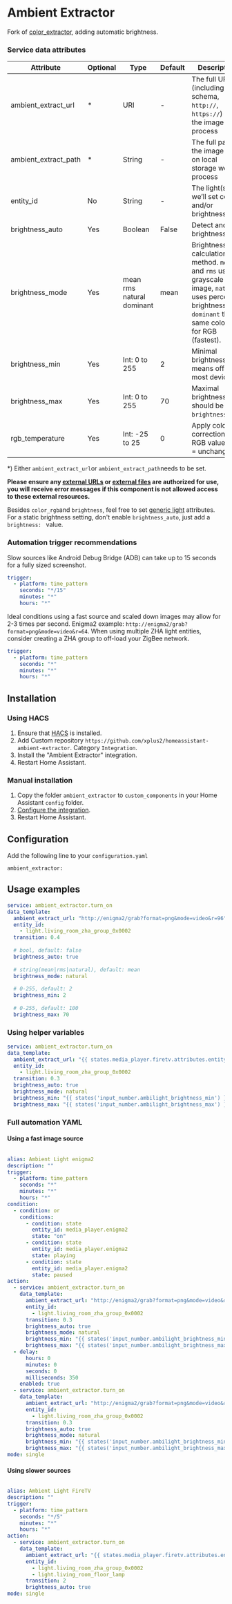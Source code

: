 # Ambient Extractor

Fork of [color_extractor](https://www.home-assistant.io/integrations/color_extractor/), adding automatic brightness.

### Service data attributes
| Attribute | Optional | Type | Default | Description |
|--|--|--|--|--|
| ambient_extract_url | * | URI | - | The full URL (including schema, `http://`, `https://`) of the image to process
| ambient_extract_path | * | String | - | The full path to the image file on local storage we’ll process
| entity_id | No | String | - | The light(s) we’ll set color and/or brightness of
| brightness_auto | Yes | Boolean | False | Detect and set brightness
| brightness_mode | Yes | mean rms natural dominant | mean | Brightness calculation method. `mean` and `rms` use a grayscale image, `natural` uses perceived brightness, `dominant` the same color as for RGB (fastest).
| brightness_min  | Yes | Int: 0 to 255 | 2 | Minimal brightness. `< 2` means off for most devices.
| brightness_max  | Yes | Int: 0 to 255 | 70 | Maximal brightness, should be `> brightness_min`.
| rgb_temperature | Yes | Int: -25 to 25 | 0 | Apply color correction to RGB values. 0 = unchanged

*) Either `ambient_extract_url`or `ambient_extract_path`needs to be set. 

**Please ensure any [external URLs](https://www.home-assistant.io/docs/configuration/basic/#allowlist_external_urls) or [external files](https://www.home-assistant.io/docs/configuration/basic/#allowlist_external_dirs) are authorized for use, you will receive error messages if this component is not allowed access to these external resources.**

Besides `color_rgb`and `brightness`, feel free to set [generic light](https://www.home-assistant.io/integrations/light/) attributes. For a static brightness setting, don't enable `brightness_auto`, just add a `brightness: ` value.

### Automation trigger recommendations

Slow sources like Android Debug Bridge (ADB) can take up to 15 seconds for a fully sized screenshot.
```yaml
trigger:
  - platform: time_pattern
    seconds: "*/15"
    minutes: "*"
    hours: "*"
```

Ideal conditions using a fast source and scaled down images may allow for 2-3 times per second.
Enigma2 example: `http://enigma2/grab?format=png&mode=video&r=64`.
When using multiple ZHA light entities, consider creating a ZHA group to off-load your ZigBee network. 
```yaml
trigger:
  - platform: time_pattern
    seconds: "*"
    minutes: "*"
    hours: "*"
```


## Installation

### Using HACS

1. Ensure that [HACS](https://github.com/hacs/integration) is installed.
2. Add Custom repository `https://github.com/xplus2/homeassistant-ambient-extractor`. Category `Integration`.
3. Install the "Ambient Extractor" integration.
4. Restart Home Assistant.

### Manual installation

1. Copy the folder `ambient_extractor` to `custom_components` in your Home Assistant `config` folder.
2. [Configure the integration](#configuration).
3. Restart Home Assistant.

## Configuration
Add the following line to your `configuration.yaml`

    ambient_extractor:


## Usage examples

```yaml
service: ambient_extractor.turn_on
data_template:
  ambient_extract_url: "http://enigma2/grab?format=png&mode=video&r=96"
  entity_id:
    - light.living_room_zha_group_0x0002
  transition: 0.4
  
  # bool, default: false
  brightness_auto: true
  
  # string(mean|rms|natural), default: mean
  brightness_mode: natural
  
  # 0-255, default: 2
  brightness_min: 2
  
  # 0-255, default: 100
  brightness_max: 70
```

### Using helper variables

```yaml
service: ambient_extractor.turn_on
data_template:
  ambient_extract_url: "{{ states.media_player.firetv.attributes.entity_picture }}"
  entity_id:
    - light.living_room_zha_group_0x0002
  transition: 0.3
  brightness_auto: true
  brightness_mode: natural
  brightness_min: "{{ states('input_number.ambilight_brightness_min') }}"
  brightness_max: "{{ states('input_number.ambilight_brightness_max') }}"
```

### Full automation YAML

#### Using a fast image source
```yaml

alias: Ambient Light enigma2
description: ""
trigger:
  - platform: time_pattern
    seconds: "*"
    minutes: "*"
    hours: "*"
condition:
  - condition: or
    conditions:
      - condition: state
        entity_id: media_player.enigma2
        state: "on"
      - condition: state
        entity_id: media_player.enigma2
        state: playing
      - condition: state
        entity_id: media_player.enigma2
        state: paused
action:
  - service: ambient_extractor.turn_on
    data_template:
      ambient_extract_url: "http://enigma2/grab?format=png&mode=video&r=96"
      entity_id:
        - light.living_room_zha_group_0x0002
      transition: 0.3
      brightness_auto: true
      brightness_mode: natural
      brightness_min: "{{ states('input_number.ambilight_brightness_min') }}"
      brightness_max: "{{ states('input_number.ambilight_brightness_max') }}"
  - delay:
      hours: 0
      minutes: 0
      seconds: 0
      milliseconds: 350
    enabled: true
  - service: ambient_extractor.turn_on
    data_template:
      ambient_extract_url: "http://enigma2/grab?format=png&mode=video&r=96"
      entity_id:
        - light.living_room_zha_group_0x0002
      transition: 0.3
      brightness_auto: true
      brightness_mode: natural
      brightness_min: "{{ states('input_number.ambilight_brightness_min') }}"
      brightness_max: "{{ states('input_number.ambilight_brightness_max') }}"
mode: single
```

#### Using slower sources
```yaml

alias: Ambient Light FireTV
description: ""
trigger:
  - platform: time_pattern
    seconds: "*/5"
    minutes: "*"
    hours: "*"
action:
  - service: ambient_extractor.turn_on
    data_template:
      ambient_extract_url: "{{ states.media_player.firetv.attributes.entity_picture }}"
      entity_id:
        - light.living_room_zha_group_0x0002
        - light.living_room_floor_lamp
      transition: 2
      brightness_auto: true
mode: single
```
